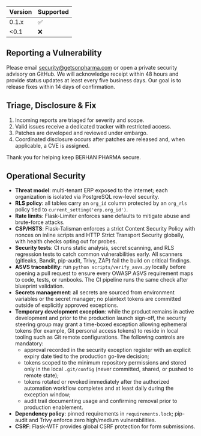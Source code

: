 | Version | Supported |
| ------- | --------- |
| 0.1.x   | ✅ |
| <0.1    | ❌ |

## Reporting a Vulnerability

Please email security@getsonpharma.com or open a private security advisory on GitHub. We will acknowledge receipt within 48 hours and provide status updates at least every five business days. Our goal is to release fixes within 14 days of confirmation.

## Triage, Disclosure & Fix

1. Incoming reports are triaged for severity and scope.
2. Valid issues receive a dedicated tracker with restricted access.
3. Patches are developed and reviewed under embargo.
4. Coordinated disclosure occurs after patches are released and, when applicable, a CVE is assigned.

Thank you for helping keep BERHAN PHARMA secure.

## Operational Security

- **Threat model**: multi-tenant ERP exposed to the internet; each organization is isolated via PostgreSQL row-level security.
- **RLS policy**: all tables carry an `org_id` column protected by an `org_rls` policy tied to `current_setting('erp.org_id')`.
- **Rate limits**: Flask-Limiter enforces sane defaults to mitigate abuse and brute-force attacks.
- **CSP/HSTS**: Flask-Talisman enforces a strict Content Security Policy with nonces on inline scripts and HTTP Strict Transport Security globally, with health checks opting out for probes.
- **Security tests**: CI runs static analysis, secret scanning, and RLS regression tests to catch common vulnerabilities early. All scanners (gitleaks, Bandit, pip-audit, Trivy, ZAP) fail the build on critical findings.
- **ASVS traceability**: run `python scripts/verify_asvs.py` locally before opening a pull request to ensure every OWASP ASVS requirement maps to code, tests, or runbooks. The CI pipeline runs the same check after blueprint validation.
- **Secrets management**: all secrets are sourced from environment variables or the secret manager; no plaintext tokens are committed outside of explicitly approved exceptions.
- **Temporary development exception**: while the product remains in active development and prior to the production launch sign-off, the security steering group may grant a time-boxed exception allowing ephemeral tokens (for example, Git personal access tokens) to reside in local tooling such as Git remote configurations. The following controls are mandatory:
  - approval recorded in the security exception register with an explicit expiry date tied to the production go-live decision;
  - tokens scoped to the minimum repository permissions and stored only in the local `.git/config` (never committed, shared, or pushed to remote state);
  - tokens rotated or revoked immediately after the authorized automation workflow completes and at least daily during the exception window;
  - audit trail documenting usage and confirming removal prior to production enablement.
- **Dependency policy**: pinned requirements in `requirements.lock`; pip-audit and Trivy enforce zero high/medium vulnerabilities.
- **CSRF**: Flask-WTF provides global CSRF protection for form submissions.
